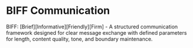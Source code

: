 # BIFF Communication

BIFF: [Brief][Informative][Friendly][Firm] - A structured communication framework designed for clear message exchange with defined parameters for length, content quality, tone, and boundary maintenance.
